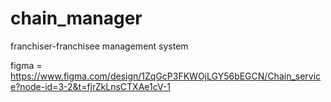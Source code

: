 # chain_manager
franchiser-franchisee management system


figma = https://www.figma.com/design/1ZqGcP3FKWOjLGY56bEGCN/Chain_service?node-id=3-2&t=fjrZkLnsCTXAe1cV-1
